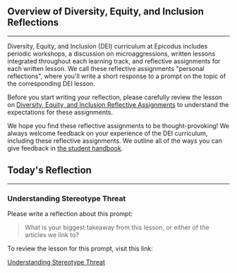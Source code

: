## Overview of Diversity, Equity, and Inclusion Reflections
---

Diversity, Equity, and Inclusion (DEI) curriculum at Epicodus includes periodic workshops, a discussion on microaggressions, written lessons integrated throughout each learning track, and reflective assignments for each written lesson. We call these reflective assignments "personal reflections", where you'll write a short response to a prompt on the topic of the corresponding DEI lesson. 

Before you start writing your reflection, please carefully review the lesson on [Diversity, Equity, and Inclusion Reflective Assignments](https://www.learnhowtoprogram.com/introduction-to-programming/getting-started-at-epicodus/diversity-equity-and-inclusion-reflective-assignments) to understand the expectations for these assignments.

We hope you find these reflective assignments to be thought-provoking! We always welcome feedback on your experience of the DEI curriculum, including these reflective assignments. We outline all of the ways you can give feedback in [the student handbook](https://www.learnhowtoprogram.com/introduction-to-programming/getting-started-at-epicodus/student-handbook#giving-feedback). 

## Today's Reflection
---

### Understanding Stereotype Threat

Please write a reflection about this prompt:

> What is your biggest takeaway from this lesson, or either of the articles we link to?

To review the lesson for this prompt, visit this link:

[Understanding Stereotype Threat](https://www.learnhowtoprogram.com/diversity-equity-and-inclusion/dei-lessons/understanding-stereotype-threat)